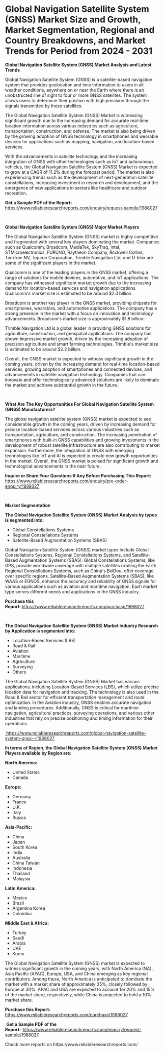 <p><h1>Global Navigation Satellite System (GNSS) Market Size and Growth, Market Segmentation, Regional and Country Breakdowns, and Market Trends for Period from 2024 -  2031</h1></p><p><strong>Global Navigation Satellite System (GNSS) Market Analysis and Latest Trends</strong></p>
<p><p>Global Navigation Satellite System (GNSS) is a satellite-based navigation system that provides geolocation and time information to users in all weather conditions, anywhere on or near the Earth where there is an unobstructed line of sight to four or more GNSS satellites. The system allows users to determine their position with high precision through the signals transmitted by these satellites.</p><p>The Global Navigation Satellite System (GNSS) Market is witnessing significant growth due to the increasing demand for accurate real-time location information across various industries such as agriculture, transportation, construction, and defense. The market is also being driven by the growing adoption of GNSS technology in smartphones and wearable devices for applications such as mapping, navigation, and location-based services.</p><p>With the advancements in satellite technology and the increasing integration of GNSS with other technologies such as IoT and autonomous vehicles, the Global Navigation Satellite System (GNSS) Market is expected to grow at a CAGR of 11.2% during the forecast period. The market is also experiencing trends such as the development of next-generation satellite constellations, increasing investment in research and development, and the emergence of new applications in sectors like healthcare and outdoor recreation.</p></p>
<p><strong>Get a Sample PDF of the Report:&nbsp;</strong> <a href="https://www.reliableresearchreports.com/enquiry/request-sample/1988027">https://www.reliableresearchreports.com/enquiry/request-sample/1988027</a></p>
<p>&nbsp;</p>
<p><strong>Global Navigation Satellite System (GNSS) Major Market Players</strong></p>
<p><p>The Global Navigation Satellite System (GNSS) market is highly competitive and fragmented with several key players dominating the market. Companies such as Qualcomm, Broadcom, MediaTek, SkyTraq, Intel, STMicroelectronics, FURUNO, Raytheon Company, Rockwell Collins, TomTom NV, Topcon Corporation, Trimble Navigation Ltd, and U-blox are some of the significant players in the market.</p><p>Qualcomm is one of the leading players in the GNSS market, offering a range of solutions for mobile devices, automotive, and IoT applications. The company has witnessed significant market growth due to the increasing demand for location-based services and navigation applications. Qualcomm's market size is estimated to be around $2.3 billion.</p><p>Broadcom is another key player in the GNSS market, providing chipsets for smartphones, wearables, and automotive applications. The company has a strong presence in the market with a focus on innovation and technology advancements. Broadcom's market size is approximately $1.8 billion.</p><p>Trimble Navigation Ltd is a global leader in providing GNSS solutions for agriculture, construction, and geospatial applications. The company has shown impressive market growth, driven by the increasing adoption of precision agriculture and smart farming technologies. Trimble's market size is estimated to be around $2.2 billion.</p><p>Overall, the GNSS market is expected to witness significant growth in the coming years, driven by the increasing demand for real-time location-based services, growing adoption of smartphones and connected devices, and advancements in satellite navigation technology. Companies that can innovate and offer technologically advanced solutions are likely to dominate the market and achieve substantial growth in the future.</p></p>
<p>&nbsp;</p>
<p><strong>What Are The Key Opportunities For Global Navigation Satellite System (GNSS) Manufacturers?</strong></p>
<p><p>The global navigation satellite system (GNSS) market is expected to see considerable growth in the coming years, driven by increasing demand for precise location-based services across various industries such as transportation, agriculture, and construction. The increasing penetration of smartphones with built-in GNSS capabilities and growing investments in the development of robust satellite infrastructure are also contributing to market expansion. Furthermore, the integration of GNSS with emerging technologies like IoT and AI is expected to create new growth opportunities in the market. Overall, the GNSS market is poised for significant growth and technological advancements in the near future.</p></p>
<p><strong>Inquire or Share Your Questions If Any Before Purchasing This Report:</strong> <a href="https://www.reliableresearchreports.com/enquiry/pre-order-enquiry/1988027">https://www.reliableresearchreports.com/enquiry/pre-order-enquiry/1988027</a></p>
<p>&nbsp;</p>
<p><strong>Market Segmentation</strong></p>
<p><strong>The Global Navigation Satellite System (GNSS) Market Analysis by types is segmented into:</strong></p>
<p><ul><li>Global Constellations Systems</li><li>Regional Constellations Systems</li><li>Satellite-Based Augmentation Systems (SBAS)</li></ul></p>
<p><p>Global Navigation Satellite System (GNSS) market types include Global Constellations Systems, Regional Constellations Systems, and Satellite-Based Augmentation Systems (SBAS). Global Constellations Systems, like GPS, provide worldwide coverage with multiple satellites orbiting the Earth. Regional Constellations Systems, such as China's BeiDou, offer coverage over specific regions. Satellite-Based Augmentation Systems (SBAS), like WAAS or EGNOS, enhance the accuracy and reliability of GNSS signals for various applications such as aviation and maritime navigation. Each market type serves different needs and applications in the GNSS industry.</p></p>
<p><strong>Purchase this Report:&nbsp;</strong><a href="https://www.reliableresearchreports.com/purchase/1988027">https://www.reliableresearchreports.com/purchase/1988027</a></p>
<p>&nbsp;</p>
<p><strong>The Global Navigation Satellite System (GNSS) Market Industry Research by Application is segmented into:</strong></p>
<p><ul><li>Location-Based Services (LBS)</li><li>Road & Rail</li><li>Aviation</li><li>Maritime</li><li>Agriculture</li><li>Surveying</li><li>Others</li></ul></p>
<p><p>The Global Navigation Satellite System (GNSS) Market has various applications, including Location-Based Services (LBS), which utilize precise location data for navigation and tracking. The technology is also used in the Road & Rail sector for efficient transportation management and route optimization. In the Aviation industry, GNSS enables accurate navigation and landing procedures. Additionally, GNSS is critical for maritime navigation, agricultural practices, surveying operations, and various other industries that rely on precise positioning and timing information for their operations.</p></p>
<p><a href="https://www.reliableresearchreports.com/global-navigation-satellite-system-gnss--r1988027">&nbsp;https://www.reliableresearchreports.com/global-navigation-satellite-system-gnss--r1988027</a></p>
<p><strong>In terms of Region, the Global Navigation Satellite System (GNSS) Market Players available by Region are:</strong></p>
<p>
    <p> <strong> North America: </strong>
        <ul>
            <li>United States</li>
            <li>Canada</li>
        </ul>
        </p> 
    <p> <strong> Europe: </strong>
        <ul>
            <li>Germany</li>
            <li>France</li>
            <li>U.K.</li>
            <li>Italy</li>
            <li>Russia</li>
        </ul>
        </p> 
    <p> <strong> Asia-Pacific: </strong>
        <ul>
            <li>China</li>
            <li>Japan</li>
            <li>South Korea</li>
            <li>India</li>
            <li>Australia</li>
            <li>China Taiwan</li>
            <li>Indonesia</li>
            <li>Thailand</li>
            <li>Malaysia</li>
        </ul>
        </p> 
    <p> <strong> Latin America: </strong>
        <ul>
            <li>Mexico</li>
            <li>Brazil</li>
            <li>Argentina Korea</li>
            <li>Colombia</li>
        </ul>
        </p> 
    <p> <strong> Middle East & Africa: </strong>
        <ul>
            <li>Turkey</li>
            <li>Saudi</li>
            <li>Arabia</li>
            <li>UAE</li>
            <li>Korea</li>
        </ul>
    </p>
    </p>
<p><p>The Global Navigation Satellite System (GNSS) market is expected to witness significant growth in the coming years, with North America (NA), Asia Pacific (APAC), Europe, USA, and China emerging as key regional contributors. Among these, North America is anticipated to dominate the market with a market share of approximately 35%, closely followed by Europe at 30%. APAC and USA are expected to account for 20% and 15% of the market share, respectively, while China is projected to hold a 10% market share.</p></p>
<p><strong>Purchase this Report: </strong><a href="https://www.reliableresearchreports.com/purchase/1988027">https://www.reliableresearchreports.com/purchase/1988027</a></p>
<p>&nbsp;<strong>Get a Sample PDF of the Report:&nbsp;&nbsp;</strong><a href="https://www.reliableresearchreports.com/enquiry/request-sample/1988027">https://www.reliableresearchreports.com/enquiry/request-sample/1988027</a></p>
<p><strong></strong></p>
<p>Check more reports on https://www.reliableresearchreports.com/</p>